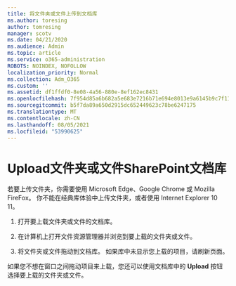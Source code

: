 ```yaml
---
title: 将文件夹或文件上传到文档库
ms.author: toresing
author: tomresing
manager: scotv
ms.date: 04/21/2020
ms.audience: Admin
ms.topic: article
ms.service: o365-administration
ROBOTS: NOINDEX, NOFOLLOW
localization_priority: Normal
ms.collection: Adm_O365
ms.custom: ''
ms.assetid: df1ffdf0-8e08-4a56-880e-8ef162ec8431
ms.openlocfilehash: 7f954d85a6b682a5e683e7216b71e694e8013e9a6145b9c7f119d3b2a5b78965
ms.sourcegitcommit: b5f7da89a650d2915dc652449623c78be6247175
ms.translationtype: MT
ms.contentlocale: zh-CN
ms.lasthandoff: 08/05/2021
ms.locfileid: "53990625"
---
```

# <a name="upload-a-folder-or-files-to-a-sharepoint-document-library"></a>Upload文件夹或文件SharePoint文档库

若要上传文件夹，你需要使用 Microsoft Edge、Google Chrome 或 Mozilla FireFox。 你不能在经典库体验中上传文件夹，或者使用 Internet Explorer 10 11。
  
1. 打开要上载文件夹或文件的文档库。
    
2. 在计算机上打开文件资源管理器并浏览到要上载的文件夹或文件。
    
3. 将文件夹或文件拖动到文档库。 如果库中未显示您上载的项目，请刷新页面。 
    
如果您不想在窗口之间拖动项目来上载，您还可以使用文档库中的 **Upload** 按钮选择要上载的文件夹或文件。 
  

